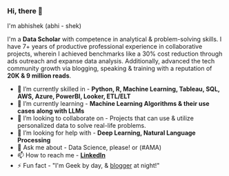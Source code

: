### Hi, there 👋
I'm abhishek (abhi - shek)

I'm a **Data Scholar** with competence in analytical & problem-solving skills. I have 7+ years of productive professional experience in collaborative projects, wherein I achieved benchmarks like a 30% cost reduction through ads outreach and expanse data analysis. Additionally, advanced the tech community growth via blogging, speaking & training with a reputation of **20K & 9 million reads**.

- 🔭 I’m currently skilled in - **Python, R, Machine Learning, Tableau, SQL, AWS, Azure, PowerBI, Looker, ETL/ELT**
- 🌱 I’m currently learning - **Machine Learning Algorithms & their use cases along with LLMs**
- 👯 I’m looking to collaborate on - Projects that can use & utilize personalized data to solve real-life problems.
- 🤔 I’m looking for help with - **Deep Learning, Natural Language Processing**
- 💬 Ask me about - Data Science, please! or (#AMA)
- 📫 How to reach me - **[LinkedIn](https://www.linkedin.com/in/jabhij/)** 
- ⚡ Fun fact - "I'm Geek by day, & [blogger](https://www.c-sharpcorner.com/members/abhishek-jaiswal-:) at night!"
